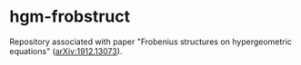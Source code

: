 # hgm-frobstruct
Repository associated with paper "Frobenius structures on hypergeometric equations" ([arXiv:1912.13073](http://arxiv.org/abs/1912.13073)).
